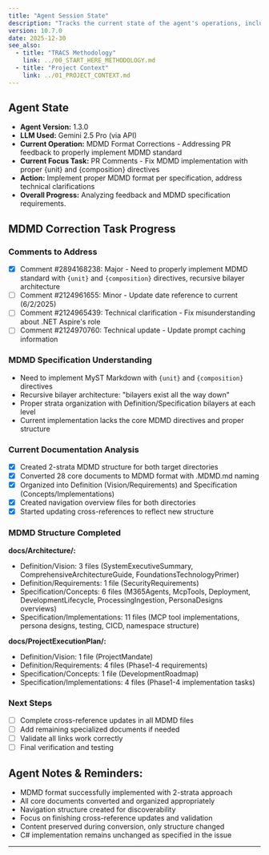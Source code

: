 ```yaml
---
title: "Agent Session State"
description: "Tracks the current state of the agent's operations, including TRACS pass progress, focus document, and completed/pending tasks."
version: 10.7.0
date: 2025-12-30
see_also:
  - title: "TRACS Methodology"
    link: ../00_START_HERE_METHODOLOGY.md
  - title: "Project Context"
    link: ../01_PROJECT_CONTEXT.md
---
```


## Agent State

-   **Agent Version:** 1.3.0
-   **LLM Used:** Gemini 2.5 Pro (via API)
-   **Current Operation:** MDMD Format Corrections - Addressing PR feedback to properly implement MDMD standard
-   **Current Focus Task:** PR Comments - Fix MDMD implementation with proper {unit} and {composition} directives
-   **Action:** Implement proper MDMD format per specification, address technical clarifications
-   **Overall Progress:** Analyzing feedback and MDMD specification requirements.

## MDMD Correction Task Progress

### Comments to Address
- [x] Comment #2894168238: Major - Need to properly implement MDMD standard with `{unit}` and `{composition}` directives, recursive bilayer architecture
- [ ] Comment #2124961655: Minor - Update date reference to current (6/2/2025)
- [ ] Comment #2124965439: Technical clarification - Fix misunderstanding about .NET Aspire's role
- [ ] Comment #2124970760: Technical update - Update prompt caching information

### MDMD Specification Understanding
- Need to implement MyST Markdown with `{unit}` and `{composition}` directives
- Recursive bilayer architecture: "bilayers exist all the way down"
- Proper strata organization with Definition/Specification bilayers at each level
- Current implementation lacks the core MDMD directives and proper structure

### Current Documentation Analysis
- [x] Created 2-strata MDMD structure for both target directories
- [x] Converted 28 core documents to MDMD format with .MDMD.md naming
- [x] Organized into Definition (Vision/Requirements) and Specification (Concepts/Implementations)
- [x] Created navigation overview files for both directories
- [x] Started updating cross-references to reflect new structure

### MDMD Structure Completed
**docs/Architecture/:**
- Definition/Vision: 3 files (SystemExecutiveSummary, ComprehensiveArchitectureGuide, FoundationsTechnologyPrimer)
- Definition/Requirements: 1 file (SecurityRequirements)
- Specification/Concepts: 6 files (M365Agents, McpTools, Deployment, DevelopmentLifecycle, ProcessingIngestion, PersonaDesigns overviews)
- Specification/Implementations: 11 files (MCP tool implementations, persona designs, testing, CICD, namespace structure)

**docs/ProjectExecutionPlan/:**
- Definition/Vision: 1 file (ProjectMandate)
- Definition/Requirements: 4 files (Phase1-4 requirements)
- Specification/Concepts: 1 file (DevelopmentRoadmap)
- Specification/Implementations: 4 files (Phase1-4 implementation tasks)

### Next Steps
- [ ] Complete cross-reference updates in all MDMD files
- [ ] Add remaining specialized documents if needed
- [ ] Validate all links work correctly
- [ ] Final verification and testing

## Agent Notes & Reminders:

-   MDMD format successfully implemented with 2-strata approach
-   All core documents converted and organized appropriately
-   Navigation structure created for discoverability
-   Focus on finishing cross-reference updates and validation
-   Content preserved during conversion, only structure changed
-   C# implementation remains unchanged as specified in the issue
---
